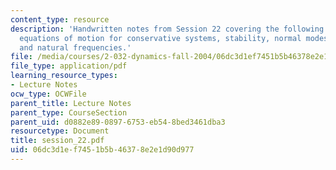 ```yaml
---
content_type: resource
description: 'Handwritten notes from Session 22 covering the following topic: Linearized
  equations of motion for conservative systems, stability, normal modes, mode shapes,
  and natural frequencies.'
file: /media/courses/2-032-dynamics-fall-2004/06dc3d1ef7451b5b46378e2e1d90d977_session_22.pdf
file_type: application/pdf
learning_resource_types:
- Lecture Notes
ocw_type: OCWFile
parent_title: Lecture Notes
parent_type: CourseSection
parent_uid: d0882e89-0897-6753-eb54-8bed3461dba3
resourcetype: Document
title: session_22.pdf
uid: 06dc3d1e-f745-1b5b-4637-8e2e1d90d977
---
```

